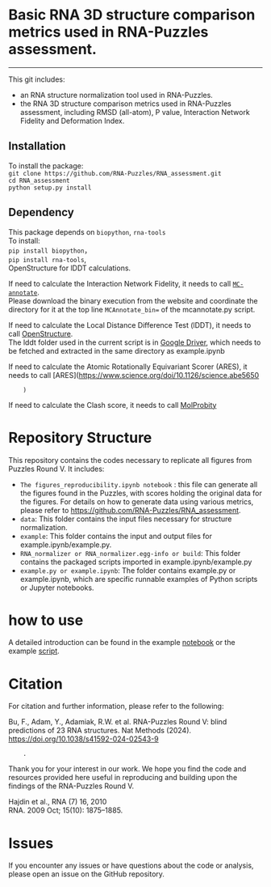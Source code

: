 # Basic RNA 3D structure comparison metrics used in RNA-Puzzles assessment. 
---

This git includes:  

* an RNA structure normalization tool used in RNA-Puzzles.
* the RNA 3D structure comparison metrics used in RNA-Puzzles assessment, including RMSD (all-atom), P value, Interaction Network Fidelity and Deformation Index. 

## Installation
To install the package:    
`git clone https://github.com/RNA-Puzzles/RNA_assessment.git`    
`cd RNA_assessment`    
`python setup.py install`    


## Dependency
This package depends on `biopython`, `rna-tools`   
To install:   
`pip install biopython`，  
`pip install rna-tools`,  
OpenStructure for lDDT calculations.

If need to calculate the Interaction Network Fidelity, it needs to call [`MC-annotate`](https://major.iric.ca/MajorLabEn/MC-Tools.html).    
Please download the binary execution from the website and coordinate the directory for it at the top line `MCAnnotate_bin=` of the mcannotate.py script. 

If need to calculate the Local Distance Difference Test (lDDT), it needs to call [OpenStructure](https://openstructure.org/download).    
The lddt folder used in the current script is in [Google Driver](https://drive.google.com/drive/folders/1ZuugpvBi90LG9nW3RZ9BIbxOMDUqxfmw?usp=sharing), which needs to be fetched and extracted in the same directory as example.ipynb


If need to calculate the Atomic Rotationally Equivariant Scorer (ARES), it needs to call [ARES](https://www.science.org/doi/10.1126/science.abe5650
        
        
        
        )

If need to calculate the Clash score, it needs to call [MolProbity](http://molprobity.biochem.duke.edu/)
        
         
# Repository Structure
This repository contains the codes necessary to replicate all figures from Puzzles Round V. It includes:

- `The figures_reproducibility.ipynb notebook` : this file can generate all the figures found in the Puzzles, with scores holding the original data for the figures. For details on how to generate data using various metrics, please refer to https://github.com/RNA-Puzzles/RNA_assessment.
- `data`: This folder contains the input files necessary for structure normalization.
- `example`: This folder contains the input and output files for example.ipynb/example.py.
- `RNA_normalizer or RNA_normalizer.egg-info or build`: This folder contains the packaged scripts imported in example.ipynb/example.py
- `example.py or example.ipynb`: The folder contains example.py or example.ipynb, which are specific runnable examples of Python scripts or Jupyter notebooks.

# how to use
A detailed introduction can be found in the example [notebook](https://github.com/RNA-Puzzles/RNA_assessment/blob/master/example.ipynb) or the example [script](https://github.com/RNA-Puzzles/RNA_assessment/blob/master/example/example.py). 


# Citation
For citation and further information, please refer to the following:

Bu, F., Adam, Y., Adamiak, R.W. et al. RNA-Puzzles Round V: blind predictions of 23 RNA structures. Nat Methods (2024). https://doi.org/10.1038/s41592-024-02543-9
        
        
        
        .

Thank you for your interest in our work. We hope you find the code and resources provided here useful in reproducing and building upon the findings of the RNA-Puzzles Round V.

Hajdin et al., RNA (7) 16, 2010  
RNA. 2009 Oct; 15(10): 1875–1885.

# Issues
If you encounter any issues or have questions about the code or analysis, please open an issue on the GitHub repository.
